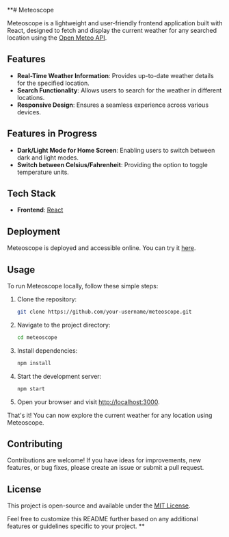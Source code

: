 **# Meteoscope

Meteoscope is a lightweight and user-friendly frontend application built with React, designed to fetch and display the current weather for any searched location using the [Open Meteo API](https://open-meteo.com/).

## Features

- **Real-Time Weather Information**: Provides up-to-date weather details for the specified location.
- **Search Functionality**: Allows users to search for the weather in different locations.
- **Responsive Design**: Ensures a seamless experience across various devices.

## Features in Progress

- **Dark/Light Mode for Home Screen**: Enabling users to switch between dark and light modes.
- **Switch between Celsius/Fahrenheit**: Providing the option to toggle temperature units.

## Tech Stack

- **Frontend**: [React](https://reactjs.org/)

## Deployment

Meteoscope is deployed and accessible online. You can try it [here](https://meteoscope.netlify.app/).

## Usage

To run Meteoscope locally, follow these simple steps:

1. Clone the repository:

    ```bash
    git clone https://github.com/your-username/meteoscope.git
    ```

2. Navigate to the project directory:

    ```bash
    cd meteoscope
    ```

3. Install dependencies:

    ```bash
    npm install
    ```

4. Start the development server:

    ```bash
    npm start
    ```

5. Open your browser and visit [http://localhost:3000](http://localhost:3000).

That's it! You can now explore the current weather for any location using Meteoscope.

## Contributing

Contributions are welcome! If you have ideas for improvements, new features, or bug fixes, please create an issue or submit a pull request.

## License

This project is open-source and available under the [MIT License](LICENSE).

Feel free to customize this README further based on any additional features or guidelines specific to your project.
**
